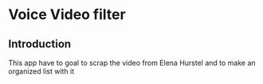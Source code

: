 # Voice Video filter

## Introduction

This app have to goal to scrap the video from Elena Hurstel and to make an organized list with it
